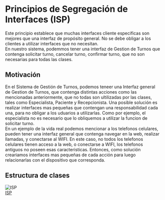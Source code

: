 # Principios de Segregación de Interfaces (ISP)
Este principio establece que muchas interfaces cliente especificas son mejores que una interfaz de propósito general. No se debe obligar a los clientes a utilizar interfaces que no necesitan.  
En nuestro sistema, podemmos tener una interfaz de Gestion de Turnos que contenga solicitar turno, cancelar turno, confirmar turno, que no son necesarias para todas las clases.

## Motivación
En el Sistema de Gestión de Turnos, podemos teneer una Interfaz general de Gestion de Turnos, que contenga distintas acciones como las mencionadas anteriormente, que no todas son ultilizadas por las clases, tales como Especialista, Paciente y Recepcionista. Una posible solución es realizar interfaces mas pequeñas que contengan una responsabilidad cada una, para no obligar a los uduarios a utilizarlas. Como por ejemplo, el especialista no es necesario que lo obliquemos a utilizar la funcion de solicitar turno.  
En un ejemplo de la vida real podemos mencionar a los telefonos celulares, pueden tener una interfaz general que contenga navegar en la web, realizar llamadas, y conectarse al WIFI. En este caso, no todos los telefonos celulares tienen acceso a la web, o conectarse a WIFI, los telefonos antiguos no poseen esas caracteristicas. Entonces, como solución creariamos interfaces mas pequeñas de cada acción para luego relacionarlas con el dispositivo que corresponda.   

## Estructura de clases
![ISP](https://github.com/user-attachments/assets/a7257106-82b1-4bea-97c6-f746052ce882)   
[ISP](https://drive.google.com/file/d/1B8hLt0AgeYZ3EBklAOsIxdcsNI2qW6Yf/view?usp=sharing) 




